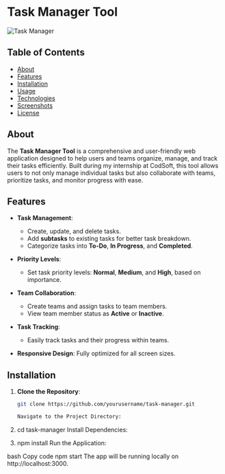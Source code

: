 # Task Manager Tool

![Task Manager](#) <!-- Add a primary screenshot here -->

## Table of Contents
- [About](#about)
- [Features](#features)
- [Installation](#installation)
- [Usage](#usage)
- [Technologies](#technologies)
- [Screenshots](#screenshots)
- [License](#license)

## About
The **Task Manager Tool** is a comprehensive and user-friendly web application designed to help users and teams organize, manage, and track their tasks efficiently. Built during my internship at CodSoft, this tool allows users to not only manage individual tasks but also collaborate with teams, prioritize tasks, and monitor progress with ease.

## Features
- **Task Management**:
  - Create, update, and delete tasks.
  - Add **subtasks** to existing tasks for better task breakdown.
  - Categorize tasks into **To-Do**, **In Progress**, and **Completed**.

- **Priority Levels**:
  - Set task priority levels: **Normal**, **Medium**, and **High**, based on importance.

- **Team Collaboration**:
  - Create teams and assign tasks to team members.
  - View team member status as **Active** or **Inactive**.

- **Task Tracking**:
  - Easily track tasks and their progress within teams.

- **Responsive Design**: Fully optimized for all screen sizes.

## Installation

1. **Clone the Repository**:
   ```bash
   git clone https://github.com/yourusername/task-manager.git

   Navigate to the Project Directory:

2.  cd task-manager
    Install Dependencies:


3. npm install
Run the Application:

bash
Copy code
npm start
The app will be running locally on http://localhost:3000.

